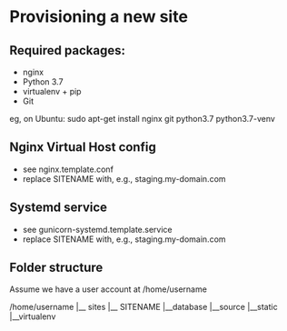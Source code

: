 Provisioning a new site
=======================

## Required packages:

* nginx
* Python 3.7
* virtualenv + pip
* Git

eg, on Ubuntu:
sudo apt-get install nginx git python3.7 python3.7-venv

## Nginx Virtual Host config

* see nginx.template.conf
* replace SITENAME with, e.g., staging.my-domain.com

## Systemd service

* see gunicorn-systemd.template.service
* replace SITENAME with, e.g., staging.my-domain.com

## Folder structure
Assume we have a user account at /home/username

/home/username
|__ sites
    |__ SITENAME
        |__database
	|__source
	|__static
	|__virtualenv

